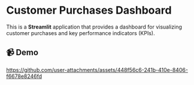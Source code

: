 # Customer Purchases Dashboard

This is a **Streamlit** application that provides a dashboard for visualizing customer purchases and key performance indicators (KPIs).

## 📹 Demo

https://github.com/user-attachments/assets/448f56c6-241b-410e-8406-f6678e8246fd
